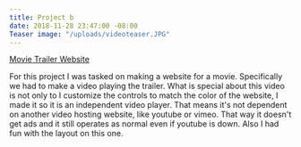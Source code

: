 ```yaml
---
title: Project b
date: 2018-11-28 23:47:00 -08:00
Teaser image: "/uploads/videoteaser.JPG"
---
```


[Movie Trailer Website](https://codepen.io/krosierosie/project/live/AwzwyJ/)

For this project I was tasked on making a website for a movie. Specifically we had to make a video playing the trailer. What is special about this video is not only to I customize the controls to match the color of the website, I made it so it is an independent video player. That means it's not dependent on another video hosting website, like youtube or vimeo. That way it doesn't get ads and it still operates as normal even if youtube is down. Also I had fun with the layout on this one.